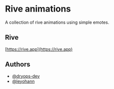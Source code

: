 
# Rive animations

A collection of rive animations using simple emotes.

## Rive

[https://rive.app](https://rive.app)

## Authors

- [@dryops-dev](https://github.com/dryops-dev)
- [@leyohann](https://github.com/leyohann)
